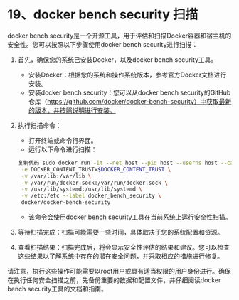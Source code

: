 # 19、docker bench security 扫描



docker bench security是一个开源工具，用于评估和扫描Docker容器和宿主机的安全性。您可以按照以下步骤使用docker bench security进行扫描：

1. 首先，确保您的系统已安装Docker，以及docker bench security工具。

   - 安装Docker：根据您的系统和操作系统版本，参考官方Docker文档进行安装。
   - 安装docker bench security：您可以从docker bench security的GitHub仓库（https://github.com/docker/docker-bench-security）中获取最新的版本，并按照说明进行安装。

2. 执行扫描命令：

   - 打开终端或命令行界面。
   - 运行以下命令进行扫描：

   ```bash
   复制代码 sudo docker run -it --net host --pid host --userns host --cap-add audit_control \
    -e DOCKER_CONTENT_TRUST=$DOCKER_CONTENT_TRUST \
    -v /var/lib:/var/lib \
    -v /var/run/docker.sock:/var/run/docker.sock \
    -v /usr/lib/systemd:/usr/lib/systemd \
    -v /etc:/etc --label docker_bench_security \
    docker/docker-bench-security
   ```

   - 该命令会使用docker bench security工具在当前系统上运行安全性扫描。

3. 等待扫描完成：扫描可能需要一些时间，具体取决于您的系统配置和资源。

4. 查看扫描结果：扫描完成后，将会显示安全性评估的结果和建议。您可以检查这些结果以了解系统中存在的潜在安全问题，并采取相应的措施进行修复。

请注意，执行这些操作可能需要以root用户或具有适当权限的用户身份进行。确保在执行任何安全扫描之前，先备份重要的数据和配置文件，并仔细阅读docker bench security工具的文档和指南。








